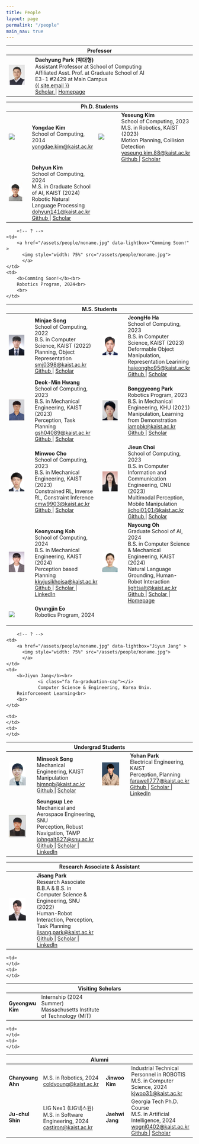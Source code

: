 ```yaml
---
title: People
layout: page
permalink: "/people"
main_nav: true
---
```


<!--
If you want to change the style of the table, please look at the table tags in _sass/_layout.scss.
-->

<!---------------- Professor --------------------->
<table>
<colgroup>
<col width="15%" />
<col width="85%" />
<!-- <col width="15%" />
<col width="35%" /> -->
</colgroup>
<thead>
<tr>
<th class="caption" colspan="4">Professor</th>
</tr>
</thead>
<tbody>
<tr>
<td>
    <a href="/assets/people/daehyung_park.jpg" data-lightbox="Daehyung Park" >
      <img style="width: 75%" src="/assets/people/daehyung_park.jpg">
      </a>
</td>
<td>
    <b>Daehyung Park (박대형)</b><br>
    Assistant Professor at School of Computing<br>
    Affiliated Asst. Prof. at Graduate School of AI<br>
    <i class="fa fa-building" aria-hidden="true"></i> E3-1 #2429 at Main Campus <br>    
    <a href="mailto:{{ site.email}}">
       <i class="fa fa-envelope-o"></i>
       <span class="username">{{ site.email }}</span>
    </a>
    <br>
    <a href="https://scholar.google.com/citations?user=5mWSk04AAAAJ">
        <i class="fa fa-graduation-cap"></i>
        <span>Scholar</span>
    </a>
    <span> | </span>
    <a href="https://sites.google.com/site/daehyungpark">
        <i class="fa fa-home"></i>
        <span>Homepage</span>
    </a>   
</td>
<td></td>
<td></td>
</tr>
</tbody>
</table>




<!---------------- Ph.D --------------------->
<table>
<colgroup>
<col width="15%" />
<col width="35%" />
<col width="15%" />
<col width="35%" />
</colgroup>
<thead>
<tr>
<th class="caption" colspan="4">Ph.D. Students</th>
</tr>
</thead>
<tbody>
<tr>
        <!-- Yongdae Kim -->
	<td>
		<a href="/assets/people/noname.jpg" data-lightbox="Yongdae Kim" >
		  <img style="width: 75%" src="/assets/people/noname.jpg">
		  </a>
	</td>
	<td>
		<b>Yongdae Kim</b><br>
		School of Computing, 2014<br>
		<a href="mailto:yongdae.kim@kaist.ac.kr">
		   <i class="fa fa-envelope-o"></i>
		   <span class="username">yongdae.kim@kaist.ac.kr</span>
		</a>
		<br>
	</td>
	<!-- Yeseung Kim -->
        <td>
                <a href="/assets/people/yeseung_kim.jpg" data-lightbox="Yeseung Kim" >
                <img style="width: 75%" src="/assets/people/yeseung_kim.jpg">
                </a>
        </td>
        <td>
                <b>Yeseung Kim</b><br>
                School of Computing, 2023<br>
                <i class="fa fa-graduation-cap"></i>
                M.S. in Robotics, KAIST (2023)<br>
                Motion Planning, Collision Detection<br>
                <a href="mailto:yeseung.kim.88@kaist.ac.kr">
                <i class="fa fa-envelope"></i>
                <span class="username"> yeseung.kim.88@kaist.ac.kr</span>
                </a>
                <br>
                <a href="https://github.com/aries-robot/">
                <i class="fa fa-github"></i>
                <span>Github</span>
                </a>
                <span> | </span>
                <a href="https://scholar.google.com/citations?user=NsNnSNYAAAAJ">
                    <i class="fa fa-graduation-cap"></i>
                    <span>Scholar</span>
                </a>
        </td>
	
</tr>

<tr>
<!--김도현-->
<td>
    <a href="/assets/people/kim_dohyun.jpg" data-lightbox="No name" >
        <img style="width: 75%" src="/assets/people/kim_dohyun.jpg">
        </a>
</td>
<td>
    <b>Dohyun Kim</b><br>
    School of Computing, 2024<br>
    <i class="fa fa-graduation-cap"></i>
        M.S. in Graduate School of AI, KAIST (2024)<br>
        Robotic Natural Language Processing<br>
    <a href="mailto:dohyun141@kaist.ac.kr">
        <i class="fa fa-envelope-o"></i>
        <span class="username">dohyun141@kaist.ac.kr</span>
    </a>
    <br>
    <a href="https://github.com/dohyun1411">
        <i class="fa fa-github"></i>
        <span>Github</span>
    </a>
    <span> | </span>
    <a href="https://scholar.google.com/citations?user=Hbb9XlEAAAAJ">
        <i class="fa fa-graduation-cap"></i>
        <span>Scholar</span>
    </a>
    <!-- <span> | </span>
    <a href="https://dohyun1411.github.io">
        <i class="fa fa-home"></i>
        <span>Homepage</span>
    </a> -->
</td>
<td></td>
<td></td>
</tr>

</tbody>
</table>


<!---------------- M.S. --------------------->
<table>
<colgroup>
<col width="15%" />
<col width="35%" />
<col width="15%" />
<col width="35%" />
</colgroup>
<thead>
<tr>
<th class="caption" colspan="4">M.S. Students</th>
</tr>
</thead>
<tbody>
	
<tr>
<!-- Minjae Song -->
<td>
    <a href="/assets/people/minjae_song.jpg" data-lightbox="Minjae Song" >
        <img style="width: 75%" src="/assets/people/minjae_song.jpg">
    </a>
</td>
<td>
    <b>Minjae Song</b><br>
    School of Computing, 2022<br>
    <i class="fa fa-graduation-cap"></i>
    B.S. in Computer Science, KAIST (2022)<br>
    Planning, Object Representation<br>
    <a href="mailto:smj0398@kaist.ac.kr">
        <i class="fa fa-envelope-o"></i>
        <span class="username">smj0398@kaist.ac.kr</span>
    </a>
    <br>
    <a href="https://github.com/songminjae">
        <i class="fa fa-github"></i>
        <span>Github</span>
    </a>
    <span> | </span>
    <a href="https://scholar.google.com/citations?user=FZyDZHAAAAAJ">
        <i class="fa fa-graduation-cap"></i>
        <span>Scholar</span>
    </a>
</td>

<!--하정호  -->
<td>
    <a href="/assets/people/jeongho_ha.jpg" data-lightbox="No name" >
        <img style="width: 75%" src="/assets/people/jeongho_ha.jpg">
        </a>
</td>
<td>
    <b>JeongHo Ha</b><br>
    School of Computing, 2023<br>
    <i class="fa fa-graduation-cap"></i>
    B.S. in Computer Science, KAIST (2023)<br>
    Deformable Object Manipulation, Representation Learining<br>
    <a href="mailto:hajeongho95@kaist.ac.kr">
        <i class="fa fa-envelope-o"></i>
        <span class="username">hajeongho95@kaist.ac.kr </span>
    </a>    
    <br>
    <a href="https://github.com/Ha-JH">
        <i class="fa fa-github"></i>
        <span>Github</span>
    </a>
    <span> | </span>
    <a href="https://scholar.google.com/citations?user=7_G2LRkAAAAJ">
        <i class="fa fa-graduation-cap"></i>
        <span>Scholar</span>
    </a>
</td>
</tr>

<tr>    
<!--황덕민  -->
<td>
    <a href="/assets/people/deokmin_hwang.jpg" data-lightbox="No name" >
    <img style="width: 75%" src="/assets/people/deokmin_hwang.jpg">
    </a>
</td>
<td>
    <b>Deok-Min Hwang</b><br>
    School of Computing, 2023 <br>
    <i class="fa fa-graduation-cap"></i>
    B.S. in Mechanical Engineering, KAIST (2023)<br>
    Perception, Task Planning<br>
    <a href="mailto:gsh04089@kaist.ac.kr">
    <i class="fa fa-envelope-o"></i>
    <span class="username">gsh04089@kaist.ac.kr </span>
    </a>
    <br>
    <a href="https://github.com/Deok-min">
        <i class="fa fa-github"></i>
        <span>Github</span>
    </a>
    <span> | </span>
    <a href="https://scholar.google.com/citations?user=7LAjSt0AAAAJ&hl=ko&oi=sra">
        <i class="fa fa-graduation-cap"></i>
        <span>Scholar</span>
    </a>
</td>

<!-- 박봉경 -->
<td>
    <a href="/assets/people/bonggyeong_park.png" data-lightbox=" Bonggyeong Park" >
        <img style="width: 75%" src="/assets/people/bonggyeong_park.png">
        </a>
</td>
<td>
    <b>Bonggyeong Park</b><br>
    Robotics Program, 2023<br>
    <i class="fa fa-graduation-cap"></i>
    B.S. in Mechanical Engineering, KHU (2021)<br>
    Manipulation, Learning from Demonstration<br>
        <a href="mailto:iampbk@kaist.ac.kr">
        <i class="fa fa-envelope-o"></i>
        <span class="username">iampbk@kaist.ac.kr</span>
    </a>
    <br>
    <a href="https://github.com/PARKBONG">
        <i class="fa fa-github"></i>
        <span>Github</span>
    </a>
    <span> | </span>
    <a href="https://scholar.google.com/citations?user=XBi4GLkAAAAJ">
        <i class="fa fa-graduation-cap"></i>
        <span>Scholar</span>
    </a>
</td>
</tr>

<tr>
<!--Minwoo Cho  -->
<td>
    <a href="/assets/people/minwoo_cho.jpg" data-lightbox="Minwoo Cho" >
    <img style="width: 75%" src="/assets/people/minwoo_cho.jpg">
    </a>
</td>
<td>
    <b>Minwoo Cho</b><br>
    School of Computing, 2023<br>
    <i class="fa fa-graduation-cap"></i>
    B.S. in Mechanical Engineering, KAIST (2023)<br>
    Constrained RL, Inverse RL, Constraint Inference<br>
    <a href="mailto:cmw9903@kaist.ac.kr">
    <i class="fa fa-envelope-o"></i>
    <span class="username">cmw9903@kaist.ac.kr </span>
    </a>
    <br>
    <a href="https://github.com/MinchoU">
        <i class="fa fa-github"></i>
        <span>Github</span>
    </a>
    <span> | </span>
    <a href="https://scholar.google.com/citations?user=yeAv8qEAAAAJ">
        <i class="fa fa-graduation-cap"></i>
        <span>Scholar</span>
    </a>
</td>
<!-- jieun choi  -->
    <td>
        <a href="/assets/people/jieun_choi.png" data-lightbox="Jieun Choi" >
        <img style="width: 75%" src="/assets/people/jieun_choi.png">
        </a>
    </td>
    <td>
        <b>Jieun Choi</b><br>
        School of Computing, 2023 <br>
        <i class="fa fa-graduation-cap"></i>
        B.S. in Computer Information and Communication Engineering, CNU (2023)<br>
        Multimodal Perception, Mobile Manipulation<br>
        <a href="mailto:jichoi0101@kaist.ac.kr">
        <i class="fa fa-envelope-o"></i>
        <span class="username">jichoi0101@kaist.ac.kr </span>
        </a>
        <br>
    <a href="https://github.com/ilileun">
        <i class="fa fa-github"></i>
        <span>Github</span>
    </a>
    <span> | </span>
    <a href="https://scholar.google.com/citations?user=7BHY-McAAAAJ">
        <i class="fa fa-graduation-cap"></i>
        <span>Scholar</span>
    </a>
    </td>
</tr>

<tr>   
<!--Keonyoung Koh  -->
    <td>
        <a href="/assets/people/keonyoung_koh.jpg" data-lightbox="Keonyoung Koh" >
        <img style="width: 75%" src="/assets/people/keonyoung_koh.jpg">
        </a>
    </td>
    <td>
        <b>Keonyoung Koh</b><br>
        School of Computing, 2024 <br>
        <i class="fa fa-graduation-cap"></i>
        B.S. in Mechanical Engineering, KAIST (2024)<br>
        Perception based Planning<br>
        <a href="mailto:kkyjusikhoisa@kaist.ac.kr">
        <i class="fa fa-envelope-o"></i>
        <span class="username">kkyjusikhoisa@kaist.ac.kr </span>
        </a>
        <br>
    <a href="https://github.com/KeonyoungKoh">
        <i class="fa fa-github"></i>
        <span>Github</span>
    </a>
    <span> | </span>
    <a href="https://scholar.google.com/citations?user=gI5KkPUAAAAJ">
        <i class="fa fa-graduation-cap"></i>
        <span>Scholar</span>
    </a>
    <span> | </span>
    <a href="https://www.linkedin.com/in/keonyoungkoh/">
        <i class="fa fa-home"></i>
        <span>LinkedIn</span>
    </a>   
</td>
<!--Nayoung Oh  -->
    <td>
        <a href="/assets/people/nayoung_oh.jpg" data-lightbox="Nayoung Oh" >
        <img style="width: 75%" src="/assets/people/nayoung_oh.jpg">
        </a>
    </td>
    <td>
        <b>Nayoung Oh</b><br>
        Graduate School of AI, 2024<br>
        <i class="fa fa-graduation-cap"></i>
        B.S. in Computer Science & Mechanical Engineering, KAIST (2024)<br>
        Natural Language Grounding, Human-Robot Interaction<br>
        <a href="mailto:lightsalt@kaist.ac.kr">
        <i class="fa fa-envelope-o"></i>
        <span class="username">lightsalt@kaist.ac.kr </span>
        </a>
        <br>
    <a href="https://github.com/Nayoung-Oh">
        <i class="fa fa-github"></i>
        <span>Github</span>
    </a>
    <span> | </span>
    <a href="https://scholar.google.com/citations?user=-OcdEJgAAAAJ">
        <i class="fa fa-graduation-cap"></i>
        <span>Scholar</span>
    </a>
    <span> | </span>
    <a href="https://showy-moth-02a.notion.site/Nayoung-Oh-3738a8fbe90c444f8f27fef627218f8c">
        <i class="fa fa-home"></i>
        <span>Homepage</span>
    </a>   
</td>
</tr>

<tr>
        <!-- Gyungjin Eo -->
	<td>
		<a href="/assets/people/noname.jpg" data-lightbox="Gyungjin Eo" >
		  <img style="width: 75%" src="/assets/people/noname.jpg">
		  </a>
	</td>
	<td>
		<b>Gyungjin Eo</b><br>
		Robotics Program, 2024<br>
		<br>
	</td>

        <!-- ? -->
	<td>
		<a href="/assets/people/noname.jpg" data-lightbox="Comming Soon!" >
		  <img style="width: 75%" src="/assets/people/noname.jpg">
		  </a>
	</td>
	<td>
		<b>Comming Soon!</b><br>
		Robotics Program, 2024<br>
		<br>
	</td>

</tr>

</tbody>
</table>

<!---------------- Undergrad --------------------->
<table>
<colgroup>
<col width="15%" />
<col width="35%" />
<col width="15%" />
<col width="35%" />
</colgroup>
<thead>
<tr>
<th class="caption" colspan="4">Undergrad Students</th>
</tr>
</thead>
<tbody>


<tr>
<!--Minseok Song  -->
    <td>
        <a href="/assets/people/minseok_song.png" data-lightbox="Minseok Song" >
        <img style="width: 75%" src="/assets/people/minseok_song.png">
        </a>
    </td>
    <td>
        <b>Minseok Song</b><br>
        <i class="fa fa-graduation-cap"></i>
        Mechanical Engineering, KAIST <br>
        Manipulation<br>
        <a href="mailto:hjmngb@kaist.ac.kr">
        <i class="fa fa-envelope-o"></i>
        <span class="username">hjmngb@kaist.ac.kr </span>
        </a>
        <br>
    <a href="https://github.com/Caterpiemaster">
        <i class="fa fa-github"></i>
        <span>Github</span>
    </a> 
    <span> | </span>
    <a href="https://scholar.google.com/citations?user=MErjm0EAAAAJ">
        <i class="fa fa-graduation-cap"></i>
        <span>Scholar</span>
    </a> 
    </td>
<!--Yohan Park  -->
    <td>
        <a href="/assets/people/yohan_park.jpg" data-lightbox="Yohan Park" >
        <img style="width: 75%" src="/assets/people/yohan_park.jpg">
        </a>
    </td>
    <td>
        <b>Yohan Park</b><br>
        <i class="fa fa-graduation-cap"></i>
        Electrical Engineering, KAIST <br>
        Perception, Planning<br>
        <a href="mailto:farawell777@kaist.ac.kr">
        <i class="fa fa-envelope-o"></i>
        <span class="username">farawell777@kaist.ac.kr </span>
        </a>
        <br> 
    <a href="https://github.com/farawell">
        <i class="fa fa-github"></i>
        <span>Github</span>
    </a>  
    <span> | </span>
    <a href="https://scholar.google.com/citations?user=AjNvEN0AAAAJ">
        <i class="fa fa-graduation-cap"></i>
        <span>Scholar</span>
    </a> 
    <span> | </span>
    <a href="http://www.linkedin.com/in/yohanpark00">
        <i class="fa fa-home"></i>
        <span>LinkedIn</span>
    </a>   
    </td>
</tr>
<tr>
<!--Seungsup Lee  -->
    <td>
        <a href="/assets/people/seungsup_lee.jpg" data-lightbox="Seungsup Lee" >
        <img style="width: 75%" src="/assets/people/seungsup_lee.jpg">
        </a>
    </td>
    <td>
        <b>Seungsup Lee</b><br>
        <i class="fa fa-graduation-cap"></i>
        Mechanical and Aerospace Engineering, SNU<br>
        Perception, Robust Navigation, TAMP<br>
        <a href="mailto:johngalt827@snu.ac.kr">
        <i class="fa fa-envelope-o"></i>
        <span class="username">johngalt827@snu.ac.kr </span>
        </a>
        <br> 
    <a href="https://github.com/piratecat-lover">
        <i class="fa fa-github"></i>
        <span>Github</span>
    </a>
    <span> | </span>
    <a href="https://scholar.google.com/citations?user=Y23oeeoAAAAJ">
        <i class="fa fa-graduation-cap"></i>
        <span>Scholar</span>
    </a>
    <span> | </span>
    <a href="https://www.linkedin.com/profile/in/samuelseungsuplee/">
        <i class="fa fa-home"></i>
        <span>LinkedIn</span>
    </a>        
    </td>

        <!-- ? -->
	<td>
		<a href="/assets/people/noname.jpg" data-lightbox="Jiyun Jang" >
		  <img style="width: 75%" src="/assets/people/noname.jpg">
		  </a>
	</td>
	<td>
		<b>Jiyun Jang</b><br>
                <i class="fa fa-graduation-cap"></i>
                Computer Science & Engineering, Korea Univ. 
		Reinforcement Learning<br>
		<br>
	</td>


<!--filler-->
    <td>
    </td>
    <td>
    </td>
</tr>

</tbody>
</table>

<!------------ Research Associate and Assistant ---------------->
<table>
<colgroup>
<col width="15%" />
<col width="35%" />
<col width="15%" />
<col width="35%" />
</colgroup>
<thead>
<tr>
<th class="caption" colspan="4">Research Associate & Assistant</th>
</tr>
</thead>
<tbody>

<tr>
<!-- jisang park  -->
    <td>
        <a href="/assets/people/jisang_park.jpg" data-lightbox="Jisang Park" >
        <img style="width: 75%" src="/assets/people/jisang_park.jpg">
        </a>
    </td>
    <td>
        <b>Jisang Park</b><br>
        Research Associate <br>
        <i class="fa fa-graduation-cap"></i>
        B.B.A & B.S. in Computer Science & Engineering, SNU (2022)<br>
        Human-Robot Interaction, Perception, Task Planning<br>
        <a href="mailto:jisang.park@kaist.ac.kr">
        <i class="fa fa-envelope-o"></i>
        <span class="username">jisang.park@kaist.ac.kr </span>
        </a>
        <br>   
    <a href="https://github.com/alsichcan">
        <i class="fa fa-github"></i>
        <span>Github</span>
    </a>
    <span> | </span>
    <a href="https://scholar.google.com/citations?user=YXjaSZoAAAAJ">
        <i class="fa fa-graduation-cap"></i>
        <span>Scholar</span>
    </a>
    <span> | </span>
    <a href="https://www.linkedin.com/in/jace-jisang-park">
        <i class="fa fa-home"></i>
        <span>LinkedIn</span>
    </a>   
    </td>
</tr>

</tbody>
</table>


<!---------------- Visiting Scholars. --------------------->
<table>
<colgroup>
<col width="15%" />
<col width="35%" />
<col width="15%" />
<col width="35%" />
</colgroup>
<thead>
<tr>
<th class="caption" colspan="4">Visiting Scholars</th>
</tr>
</thead>
<tbody>

<tr>
<td>
    <b>Gyeongwu Kim</b>
</td>
<td>
    Internship (2024 Summer) <br>
    <i class="fa fa-graduation-cap"></i>
    Massachusetts Institute of Technology (MIT)
    
</td>
<td>
</td>    
<td>
</td>    

<!--filler-->
    <td>
    </td>
    <td>
    </td>

</tr>

</tbody>
</table>


<!---------------- Alum. --------------------->
<table>
<colgroup>
<col width="15%" />
<col width="35%" />
<col width="15%" />
<col width="35%" />
</colgroup>
<thead>
<tr>
<th class="caption" colspan="4">Alumni</th>
</tr>
</thead>
<tbody>

<tr>
<!-- Chanyoung Ahn -->
<td>
    <b>Chanyoung Ahn</b>
</td>
<td>
    <i class="fa fa-graduation-cap"></i>
    M.S. in Robotics, 2024<br>
    <a href="mailto:coldyoung@kaist.ac.kr">
        <i class="fa fa-envelope-o"></i>
        <span class="username">coldyoung@kaist.ac.kr</span>
    </a>
</td>

<!-- 김진우  -->
<td>
    <b>Jinwoo Kim</b>
</td>
<td>
    Industrial Technical Personnel in ROBOTIS<br>
    <i class="fa fa-graduation-cap"></i>
    M.S. in Computer Science, 2024<br>
    <a href="mailto:kjwoo31@kaist.ac.kr">
        <i class="fa fa-envelope-o"></i>
        <span class="username">kjwoo31@kaist.ac.kr</span>
    </a>
</td>
</tr>


<tr>
<!-- 신주철  -->
<td>
    <b>Ju-chul Shin</b>
</td>
<td>
    LIG Nex1 (LIG넥스원)<br>
    <i class="fa fa-graduation-cap"></i>
    M.S. in Software Engineering, 2024<br>
    <a href="mailto:castiron@kaist.ac.kr">
    <i class="fa fa-envelope-o"></i>
    <span class="username">castiron@kaist.ac.kr </span>
    </a>
</td>

<!-- jaehwi jang  -->
<td>
    <b>Jaehwi Jang</b>
</td>
<td>
    Georgia Tech Ph.D. Course <br>
    <i class="fa fa-graduation-cap"></i>
    M.S. in Artificial Intelligence, 2024<br>
    <a href="mailto:wognl0402@kaist.ac.kr">
	   <i class="fa fa-envelope-o"></i>
	   <span class="username">wognl0402@kaist.ac.kr</span>
    </a>
    <br>
    <a href="https://github.com/wognl0402">
        <i class="fa fa-github"></i>
        <span>Github</span>
    </a>
    <span> | </span>
    <a href="https://scholar.google.com/citations?user=fPNCtVQAAAAJ">
        <i class="fa fa-graduation-cap"></i>
        <span>Scholar</span>
    </a>
</td>


<!--filler-->
    <td>
    </td>
    <td>
    </td>
</tr>
</tbody>


</table>

